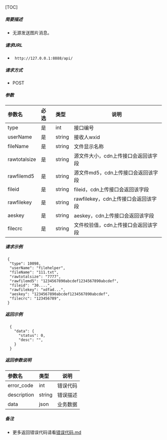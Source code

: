 [TOC]

##### 简要描述

- 无源发送图片消息。

##### 请求URL

- ` http://127.0.0.1:8888/api/`

##### 请求方式

- POST

##### 参数

| 参数名          | 必选 | 类型     | 说明                       |   
|:-------------|:---|:-------|--------------------------|   
| type         | 是  | int    | 接口编号                     |   
| userName     | 是  | string | 接收人wxid                  |   
| fileName     | 是  | string | 文件显示名称                   |   
| rawtotalsize | 是  | string | 源文件大小，cdn上传接口会返回该字段      |   
| rawfilemd5   | 是  | string | 源文件md5，cdn上传接口会返回该字段     |   
| fileid       | 是  | string | fileid，cdn上传接口会返回该字段     |   
| rawfilekey   | 是  | string | rawfilekey，cdn上传接口会返回该字段 |   
| aeskey       | 是  | string | aeskey，cdn上传接口会返回该字段     |   
| filecrc      | 是  | string | 文件校验值，cdn上传接口会返回该字段      |   

##### 请求示例

```
 {
  "type": 10098,
  "userName": "filehelper",
  "fileName": "111.txt",
  "rawtotalsize": "7777",
  "rawfilemd5": "1234567890abcdef1234567890abcdef",
  "fileid": "30....",
  "rawfilekey": "xdfad...",
  "aeskey": "1234567890abcdef1234567890abcdef",
  "filecrc": "123456789",
 }

```

##### 返回示例

``` 
  {
    "data": {
      "status": 0,
      "desc": "",
    }
  }
```

##### 返回参数说明

| 参数名         | 类型     | 说明   |   
|:------------|:-------|------|   
| error_code  | int    | 错误代码 |   
| description | string | 错误描述 |   
| data        | json   | 业务数据 |   

##### 备注

- 更多返回错误代码请看[错误代码.md](../错误代码.md)






